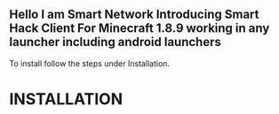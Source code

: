 <h2>Hello I am Smart Network Introducing Smart Hack Client For Minecraft 1.8.9 working in any launcher including android launchers</h2>
To install follow the steps under Installation.<br>
<h1>INSTALLATION</h1>
